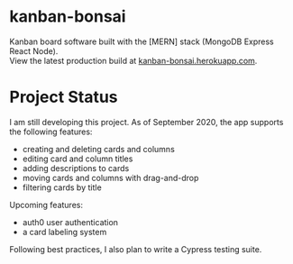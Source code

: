 # kanban-bonsai

Kanban board software built with the [MERN] stack (MongoDB Express React Node).<br />
View the latest production build at [kanban-bonsai.herokuapp.com](https://kanban-bonsai.herokuapp.com/).     

# Project Status

I am still developing this project. As of September 2020, the app supports the following features: 
* creating and deleting cards and columns
* editing card and column titles
* adding descriptions to cards
* moving cards and columns with drag-and-drop
* filtering cards by title

Upcoming features:
* auth0 user authentication
* a card labeling system

Following best practices, I also plan to write a Cypress testing suite. 
